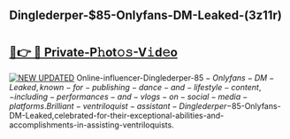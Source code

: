 ## Dinglederper-$85-Onlyfans-DM-Leaked-(3z11r)


# <h2><a href="https://mediaupload.pro?-19M">🔗👉 🔴 Private-P𝚑ot𝚘𝚜-V𝚒d𝚎o</a></h2>

[![NEW UPDATED](https://i.imgur.com/0qMVB7G.gif)](https://mediaupload.pro?-19M)
Online-influencer-Dinglederper-$85-Onlyfans-DM-Leaked,known-for-publishing-dance-and-lifestyle-content,-including-performances-and-vlogs-on-social-media-platforms.Brilliant-ventriloquist-assistant-Dinglederper-$85-Onlyfans-DM-Leaked,celebrated-for-their-exceptional-abilities-and-accomplishments-in-assisting-ventriloquists.  